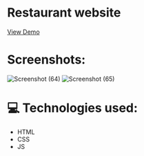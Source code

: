 # Restaurant website

[View Demo](https://muskan467.github.io/Restaurant-website/)

# Screenshots:
![Screenshot (64)](https://user-images.githubusercontent.com/65494453/136366380-251858cb-7f5b-4d60-840c-f6e828481893.png)
![Screenshot (65)](https://user-images.githubusercontent.com/65494453/136366284-943a90a9-6eb4-4d4f-b006-9b7bb090d5a2.png)

# 💻 Technologies used:

- HTML
- CSS
- JS
